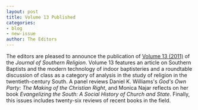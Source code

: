 ```yaml
---
layout: post
title: Volume 13 Published
categories:
- blog
- new-issue
author: The Editors
---
```

The editors are pleased to announce the publication of [Volume 13
(2011)][] of the *Journal of Southern Religion*. Volume 13 features an
article on Southern Baptists and the modern technology of indoor
baptisteries and a roundtable discussion of class as a category of
analysis in the study of religion in the twentieth-century South. A
panel reviews Daniel K. Williams's *God's Own Party: The Making of the
Christian Right*, and Monica Najar reflects on her book *Evangelizing
the South: A Social History of Church and State*. Finally, this issues
includes twenty-six reviews of recent books in the field.

  [Volume 13 (2011)]: {{site.baseurl}}/issues/vol13/
